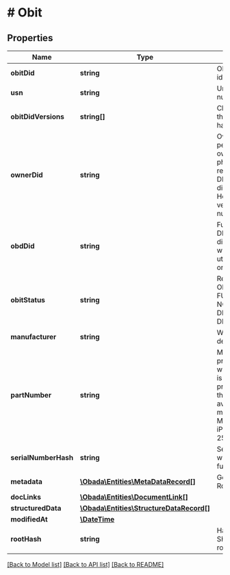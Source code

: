 # # Obit

## Properties

Name | Type | Description | Notes
------------ | ------------- | ------------- | -------------
**obitDid** | **string** | OBADA decentralized identifier |
**usn** | **string** | Universal serial number |
**obitDidVersions** | **string[]** | Client generated things. First hash + last hash |
**ownerDid** | **string** | Owner is the person/entity that owns the obit and the physical asset it represents. Format is a DID like did:obada:owner:1234. However in the current version only test numbers will be used. |
**obdDid** | **string** | Future use. The OBD DID is formatted like did:obada:obd:1234, which represents a utility token tracking orders and proofs. |
**obitStatus** | **string** | Represent available Obit statuses:   - FUNCTIONAL   - NON_FUNCTIONAL   - DISPOSED   - STOLEN   - DISABLED_BY_OWNER |
**manufacturer** | **string** | Waiting more specific details from Rohi |
**partNumber** | **string** | Manufacturer provided. In cases where no part number is provided for the product, use model, or the most specific ID available from the manufacturer. MWCN2LL/A (an iPhone 11 Pro, Silver, 256GB, model A2160) |
**serialNumberHash** | **string** | Serial number hashed with sha256 hash function |
**metadata** | [**\Obada\Entities\MetaDataRecord[]**](MetaDataRecord.md) | Get description from Rohi | [optional]
**docLinks** | [**\Obada\Entities\DocumentLink[]**](DocumentLink.md) |  | [optional]
**structuredData** | [**\Obada\Entities\StructureDataRecord[]**](StructureDataRecord.md) |  | [optional]
**modifiedAt** | [**\DateTime**](\DateTime.md) |  | [optional]
**rootHash** | **string** | Hash calculated by SHA256 (previous Obit root hash + Obit data) | [optional]

[[Back to Model list]](../../README.md#models) [[Back to API list]](../../README.md#endpoints) [[Back to README]](../../README.md)
